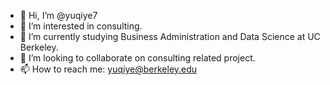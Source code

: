 - 👋 Hi, I’m @yuqiye7
- 👀 I’m interested in consulting.
- 🌱 I’m currently studying Business Administration and Data Science at UC Berkeley. 
- 💞️ I’m looking to collaborate on consulting related project.
- 📫 How to reach me: yuqiye@berkeley.edu

<!---
yuqiye7/yuqiye7 is a ✨ special ✨ repository because its `README.md` (this file) appears on your GitHub profile.
You can click the Preview link to take a look at your changes.
--->

